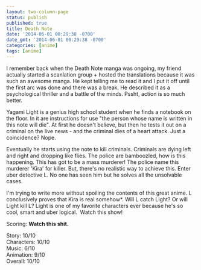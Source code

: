 ```yaml
---
layout: two-column-page
status: publish
published: true
title: Death Note
date: '2014-06-01 00:29:38 -0700'
date_gmt: '2014-06-01 00:29:38 -0700'
categories: [anime]
tags: [anime]
---
```

<p>I remember back when the Death Note manga was ongoing, my friend actually started a scanlation group + hosted the translations because it was such an awesome manga. He kept telling me to read it and I put it off until the first arc was done and there was a break. He described it as a psychological thriller and a battle of the minds. Pssht, action is so much better.</p>
<p>Yagami Light is a genius high school student when he finds a notebook on the floor. In it are instructions for use "the person whose name is written in this note will die". At first he doesn't believe, but then he tests it out on a criminal on the live news - and the criminal dies of a heart attack. Just a coincidence? Nope.</p>
<p>Eventually he starts using the note to kill criminals. Criminals are dying left and right and dropping like flies. The police are bamboozled, how is this happening. This has got to be a mass murderer! The police name this murderer 'Kira' for killer. But, there's no realistic way to achieve this. Enter uber detective L. No one has seen him but he solves all the unsolvable cases.</p>
<p>I'm trying to write more without spoiling the contents of this great anime. L conclusively proves that Kira is real somehow*. Will L catch Light? Or will Light kill L? Light is one of my favorite characters ever because he's so cool, smart and uber logical.&nbsp; Watch this show!</p>
<p>Scoring: <strong>Watch this shit.</strong></p>
<p>Story: 10&#47;10<br />
Characters: 10&#47;10<br />
Music: 6&#47;10<br />
Animation: 9&#47;10<br />
Overall: 10&#47;10</p>
